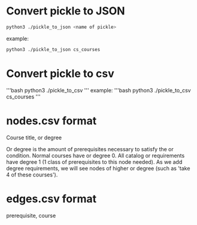 # Convert pickle to JSON
```bash
python3 ./pickle_to_json <name of pickle>
```
example:
```bash
python3 ./pickle_to_json cs_courses
```


# Convert pickle to csv
'''bash
python3 ./pickle_to_csv <name of pickle>
'''
example:
'''bash
python3 ./pickle_to_csv cs_courses
'''

# nodes.csv format
Course title, or degree

Or degree is the amount of prerequisites necessary to satisfy the or condition. Normal courses have or degree 0. All catalog or requirements have degree 1 (1 class of prerequisites to this node needed). As we add degree requirements, we will see nodes of higher or degree (such as 'take 4 of these courses').

# edges.csv format
prerequisite, course
